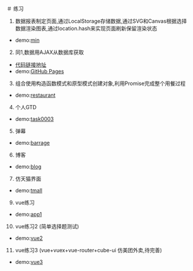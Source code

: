 ＃ 练习
1. 数据报表制定页面,通过LocalStorage存储数据,通过SVG和Canvas根据选择数据渲染图表,通过location.hash来实现页面刷新保留渲染状态
- demo:[min](https://isuye.github.io/practice/min/index.html)
2. 同1,数据用AJAX从数据库获取
- [代码链接地址](https://git.dev.tencent.com/GO-YAYA/MIN.git)
- demo:[GitHub Pages](https://wvtmmh.coding.io)
3. 组合使用构造函数模式和原型模式创建对象,利用Promise完成整个用餐过程
- demo:[restaurant](https://isuye.github.io/practice/restaurant/index.html)
4. 个人GTD
- demo:[task0003](https://isuye.github.io/practice/task0003/index.html)
5. 弹幕
- demo:[barrage](https://isuye.github.io/practice/barrage/index.html)
6. 博客
- demo:[blog](https://isuye.github.io/practice/blog/index.html)
7. 仿天猫界面
- demo:[tmall](https://isuye.github.io/practice/tmall/index.html)
9. vue练习
- demo:[app1](https://isuye.github.io/practice/app1/index.html)
10. vue练习2 (简单选择题测试)
- demo:[vue2](https://isuye.github.io/practice/vue2/dist/index.html)
11. vue练习3 (vue+vuex+vue-router+cube-ui   仿美团外卖,待完善)
- demo:[vue3](https://isuye.github.io/practice/vue3/dist/index.html)

